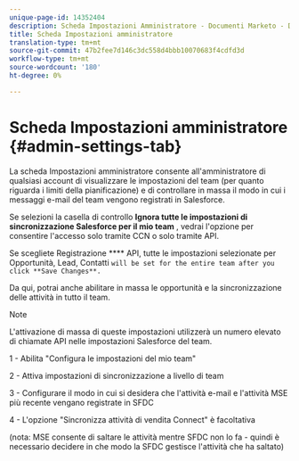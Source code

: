 ```yaml
---
unique-page-id: 14352404
description: Scheda Impostazioni Amministratore - Documenti Marketo - Documentazione prodotto
title: Scheda Impostazioni amministratore
translation-type: tm+mt
source-git-commit: 47b2fee7d146c3dc558d4bbb10070683f4cdfd3d
workflow-type: tm+mt
source-wordcount: '180'
ht-degree: 0%

---
```



# Scheda Impostazioni amministratore {#admin-settings-tab}

La scheda Impostazioni amministratore consente all&#39;amministratore di qualsiasi account di visualizzare le impostazioni del team (per quanto riguarda i limiti della pianificazione) e di controllare in massa il modo in cui i messaggi e-mail del team vengono registrati in Salesforce.

Se selezioni la casella di controllo **Ignora tutte le impostazioni di sincronizzazione Salesforce per il mio team** , vedrai l&#39;opzione per consentire l&#39;accesso solo tramite CCN o solo tramite API.

Se scegliete Registrazione **** API, tutte le impostazioni selezionate per Opportunità, Lead, Contatti `will be set for the entire team after you click **Save Changes**.`

Da qui, potrai anche abilitare in massa le opportunità e la sincronizzazione delle attività in tutto il team.

>[!NOTE]
>
>L&#39;attivazione di massa di queste impostazioni utilizzerà un numero elevato di chiamate API nelle impostazioni Salesforce del team.

1 - Abilita &quot;Configura le impostazioni del mio team&quot;

2 - Attiva impostazioni di sincronizzazione a livello di team

3 - Configurare il modo in cui si desidera che l&#39;attività e-mail e l&#39;attività MSE più recente vengano registrate in SFDC

4 - L&#39;opzione &quot;Sincronizza attività di vendita Connect&quot; è facoltativa

(nota: MSE consente di saltare le attività mentre SFDC non lo fa - quindi è necessario decidere in che modo la SFDC gestisce l&#39;attività che ha saltato)
